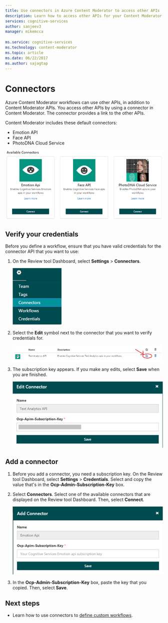 ```yaml
---
title: Use connectors in Azure Content Moderator to access other APIs | Microsoft Docs
description: Learn how to access other APIs for your Content Moderator workflows by using connectors.
services: cognitive-services
author: sanjeev3
manager: mikemcca

ms.service: cognitive-services
ms.technology: content-moderator
ms.topic: article
ms.date: 06/22/2017
ms.author: sajagtap
---
```


# Connectors

Azure Content Moderator workflows can use other APIs, in addition to Content Moderator APIs. You access other APIs by using a connector in Content Moderator. The connector provides a link to the other APIs.

Content Moderator includes these default connectors:

* Emotion API
* Face API
* PhotoDNA Cloud Service

![Content Moderator available connectors](images/connectors-1.png)

## Verify your credentials 

Before you define a workflow, ensure that you have valid credentials for the connector API that you want to use:

1. On the Review tool Dashboard, select **Settings** > **Connectors**.

   ![Content Moderator select Connectors](images/connectors-2.png)

2. Select the **Edit** symbol next to the connector that you want to verify credentials for.

   ![Content Moderator select the Edit symbol](images/connectors-3.png)

3. The subscription key appears. If you make any edits, select **Save** when you are finished.

   ![Content Moderator Edit Connectors page](images/connectors-4-1.png)
 
## Add a connector

1. Before you add a connector, you need a subscription key. On the Review tool Dashboard, select **Settings** > **Credentials**. Select and copy the value that's in the **Ocp-Admin-Subscription-Key** box.

2. Select **Connectors**. Select one of the available connectors that are displayed on the Review tool Dashboard. Then, select **Connect**. 

   ![Content Moderator Add Connector page](images/connectors-5.png)

3. In the **Ocp-Admin-Subscription-Key** box, paste the key that you copied. Then, select **Save**.

## Next steps

* Learn how to use connectors to [define custom workflows](workflows.md).
